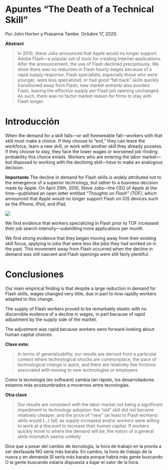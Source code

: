 # Apuntes “The Death of a Technical Skill”
Por John Horton y Prasanna Tambe.
Octubre 17, 2020.

**Abstract**

> In 2010, Steve Jobs announced that Apple would no longer support Adobe Flash—a popular set of tools for creating Internet applications. After the announcement, the use of Flash declined precipitously.
> We show there was no reduction in Flash hourly wages because of a rapid supply response: Flash specialists, especially those who were younger, were less specialized, or had good “fall back” skills quickly transitioned away from Flash; new market entrants also avoided Flash, leaving the effective supply per Flash job opening unchanged. As such, there was no factor market reason for firms to stay with Flash longer.


# Introducción

When the demand for a skill falls—or will foreseeable fall—workers with that skill must make a choice. If they choose to “exit,” they can leave the workforce, learn a new skill, or work with another skill they already possess. If they choose to stay, they face the lower wages or worsened job-finding probability this choice entails. Workers who are entering the labor market—but disposed to working with the declining skill—have to make an analogous decision.

**Importante**
The decline in demand for Flash skills is widely attributed not to the emergence of a superior technology, but rather to a business decision made by Apple. On April 29th, 2010, Steve Jobs—the CEO of Apple at the time—published an open letter entitled *“Thoughts on Flash” (TOF)*, which announced that Apple would no longer support Flash on iOS devices such as the iPhone, iPod, and iPad.


![](https://paper-attachments.dropboxusercontent.com/s_B0C16C50B11A000E50E9C2E3D1B171CBDE819181F2BFB23E845C869712DBD80E_1694527641368_imagen.png)


We find evidence that workers specializing in Flash prior to TOF increased their job search intensity—submitting more applications per month. 

We find strong evidence that they began moving away from their existing skill focus, applying to jobs that were less like jobs they had worked on in the past. This movement away from Flash occurred when the decline in demand was still nascent and Flash openings were still fairly plentiful.


# Conclusiones

Our main empirical finding is that despite a large reduction in demand for Flash skills, wages changed very little, due in part to how rapidly workers adapted to this change.

The supply of Flash workers proved to be remarkably elastic with no discernible evidence of a decline in wages, in part because of rapid adjustment by the supply side of the market.

The adjustment was rapid because workers were forward-looking about human capital choices.

**Clave esto:**

> In terms of generalizability, our results are derived from a particular context where technological shocks are commonplace, the pace of technological change is quick, and there are relatively few frictions associated with moving to new technologies or employers

Como la tecnología (en software) cambia tan rápido, los desarrolladores estamos más acostumbrados a movernos entre tecnologías.

**Otra clave**

> Our results are consistent with the labor market not being a significant impediment to technology adoption: the “old” skill did not become relatively cheaper, and the price of “new” (at least to Flash workers) skills would (…) fall, as supply increased and/or workers were willing to work at a discount to increase their human capital. If workers quickly move to where the demand will be, the notion of a general skills mismatch seems unlikely

Dice que a pesar del cambio de tecnología, la hora de trabajo en la pronta a ser desfasada NO sería más barata. En cambio, la hora de trabajo de la nueva y en demanda SÍ sería más barata porque habrá más gente buscando O la gente buscando estaría dispuesta a bajar el valor de la hora.

